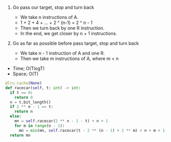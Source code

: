 1. Go pass our target, stop and turn back
    * We take n instructions of A.
    * 1 + 2 + 4 + ... + 2 ^ (n-1) = 2 ^ n - 1
    * Then we turn back by one R instruction.
    * In the end, we get closer by n + 1 instructions.

2. Go as far as possible before pass target, stop and turn back
    * We take n - 1 instruction of A and one R.
    * Then we take m instructions of A, where m < n

* Time; O(TlogT)
* Space; O(T)

```py
@lru_cache(None)
def racecar(self, t: int) -> int:
  if t == 0:
    return 0
  n = t.bit_length()
  if 2 ** n - 1 == t:
    return n
  else:
    mn = self.racecar(2 ** n - 1 - t) + n + 1
    for m in range(n - 1):
      mn = min(mn, self.racecar(t - 2 ** (n - 1) + 2 ** m) + n + m + 1)
  return mn
```
